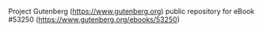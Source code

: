 Project Gutenberg (https://www.gutenberg.org) public repository for
eBook #53250 (https://www.gutenberg.org/ebooks/53250)

